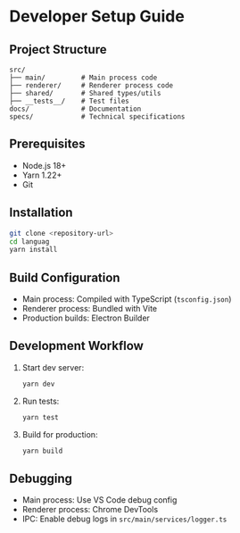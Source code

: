 # Developer Setup Guide

## Project Structure
```
src/
├── main/         # Main process code
├── renderer/     # Renderer process code
├── shared/       # Shared types/utils
├── __tests__/    # Test files
docs/             # Documentation
specs/            # Technical specifications
```

## Prerequisites
- Node.js 18+
- Yarn 1.22+
- Git

## Installation
```bash
git clone <repository-url>
cd languag
yarn install
```

## Build Configuration
- Main process: Compiled with TypeScript (`tsconfig.json`)
- Renderer process: Bundled with Vite
- Production builds: Electron Builder

## Development Workflow
1. Start dev server:
   ```bash
   yarn dev
   ```
2. Run tests:
   ```bash
   yarn test
   ```
3. Build for production:
   ```bash
   yarn build
   ```

## Debugging
- Main process: Use VS Code debug config
- Renderer process: Chrome DevTools
- IPC: Enable debug logs in `src/main/services/logger.ts`